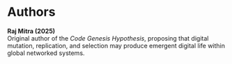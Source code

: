 # Authors

**Raj Mitra (2025)**  
Original author of the *Code Genesis Hypothesis*, proposing that digital mutation, replication, and selection may produce emergent digital life within global networked systems.

